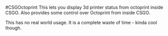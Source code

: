 #CSGOctoprint
This lets you display 3d printer status from octoprint inside CSGO. Also provides some control over Octoprint from inside CSGO.

This has no real world usage. It is a complete waste of time - kinda cool though.
